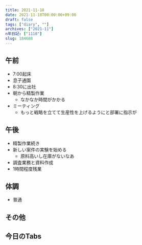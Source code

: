 ```yaml
---
title: 2021-11-18
date: 2021-11-18T00:00:00+09:00
draft: false
tags: ["diary", ""]
archives: ["2021-11"]
n年日記: ["1118"]
slug: 184608
---
```

## 午前
- 7:00起床
- 息子通園
- 8:30に出社
- 朝から精製作業
  - なかなか時間がかかる
- ミーティング
  - もっと戦略を立てて生産性を上げるようにと部署に指示が
## 午後
- 精製作業続き
- 新しい案件の実験を始める
  - 原料高いし在庫がないなあ
- 調査業務と資料作成
- 1時間程度残業
## 体調
- 普通
## その他
## 今日のTabs
